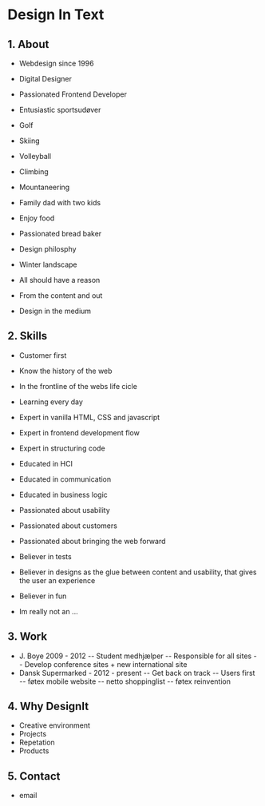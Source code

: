 # Design In Text


## 1. About

- Webdesign since 1996
- Digital Designer
- Passionated Frontend Developer

- Entusiastic sportsudøver
- Golf
- Skiing
- Volleyball
- Climbing
- Mountaneering

- Family dad with two kids
- Enjoy food
- Passionated bread baker

- Design philosphy
- Winter landscape
- All should have a reason
- From the content and out
- Design in the medium


## 2. Skills

- Customer first
- Know the history of the web
- In the frontline of the webs life cicle
- Learning every day

- Expert in vanilla HTML, CSS and javascript
- Expert in frontend development flow
- Expert in structuring code

- Educated in HCI
- Educated in communication
- Educated in business logic

- Passionated about usability
- Passionated about customers
- Passionated about bringing the web forward

- Believer in tests
- Believer in designs as the glue between content and usability, that gives the user an experience
- Believer in fun

- Im really not an ...


## 3. Work

- J. Boye 2009 - 2012
-- Student medhjælper
-- Responsible for all sites
-- Develop conference sites + new international site
- Dansk Supermarked - 2012 - present
-- Get back on track
-- Users first
-- føtex mobile website
-- netto shoppinglist
-- føtex reinvention


## 4. Why DesignIt

- Creative environment
- Projects
- Repetation
- Products


## 5. Contact

- email